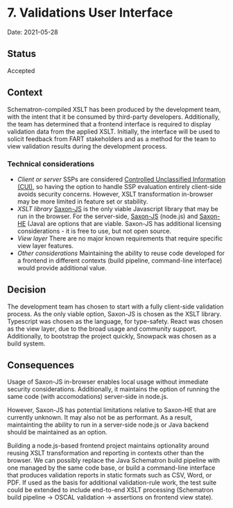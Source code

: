 # 7. Validations User Interface

Date: 2021-05-28

## Status

Accepted

## Context

Schematron-compiled XSLT has been produced by the development team, with the intent that it be consumed by third-party developers. Additionally, the team has determined that a frontend interface is required to display validation data from the applied XSLT. Initially, the interface will be used to solicit feedback from FART stakeholders and as a method for the team to view validation results during the development process.

### Technical considerations

- *Client or server* SSPs are considered [Controlled Unclassified Information (CUI)](https://www.archives.gov/cui/about), so having the option to handle SSP evaluation entirely client-side avoids security concerns. However, XSLT transformation in-browser may be more limited in feature set or stability.
- *XSLT library* [Saxon-JS](https://www.saxonica.com/saxon-js/index.xml) is the only viable Javascript library that may be run in the browser. For the server-side, [Saxon-JS](https://www.saxonica.com/saxon-js/index.xml) (node.js) and [Saxon-HE](https://www.saxonica.com/documentation10/documentation.xml) (Java) are options that are viable. Saxon-JS has additional licensing considerations - it is free to use, but not open source.
- *View layer* There are no major known requirements that require specific view layer features.
- *Other considerations* Maintaining the ability to reuse code developed for a frontend in different contexts (build pipeline, command-line interface) would provide additional value.

## Decision

The development team has chosen to start with a fully client-side validation process. As the only viable option, Saxon-JS is chosen as the XSLT library. Typescript was chosen as the language, for type-safety. React was chosen as the view layer, due to the broad usage and community support. Additionally, to bootstrap the project quickly, Snowpack was chosen as a build system.

## Consequences

Usage of Saxon-JS in-browser enables local usage without immediate security considerations. Additionally, it maintains the option of running the same code (with accomodations) server-side in node.js.

However, Saxon-JS has potential limitations relative to Saxon-HE that are currently unknown. It may also not be as performant. As a result, maintainting the ability to run in a server-side node.js or Java backend should be maintained as an option.

Building a node.js-based frontend project maintains optionality around reusing XSLT transformation and reporting in contexts other than the browser. We can possibly replace the Java Schematron build pipeline with one managed by the same code base, or build a command-line interface that produces validation reports in static formats such as CSV, Word, or PDF. If used as the basis for additional validation-rule work, the test suite could be extended to include end-to-end XSLT processing (Schematron build pipeline -> OSCAL validation -> assertions on frontend view state).
